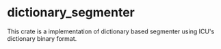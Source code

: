 dictionary_segmenter
====================
This crate is a implementation of dictionary based segmenter using ICU's dictionary binary format.
